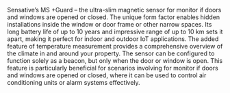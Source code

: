 Sensative’s MS +Guard – the ultra-slim magnetic sensor for monitor if doors and windows are opened or closed. The unique form factor enables hidden installations inside the window or door frame or other narrow spaces. Its long battery life of up to 10 years and impressive range of up to 10 km sets it apart, making it perfect for indoor and outdoor IoT applications. The added feature of temperature measurement provides a comprehensive overview of the climate in and around your property. The sensor can be configured to function solely as a beacon, but only when the door or window is open. This feature is particularly beneficial for scenarios involving for monitor if doors and windows are opened or closed, where it can be used to control air conditioning units or alarm systems effectively.
